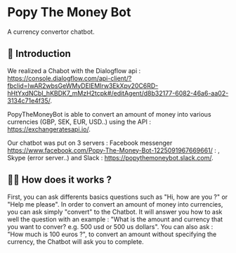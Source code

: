 # Popy The Money Bot
A currency convertor chatbot.

## 🐣 Introduction

We realized a Chabot with the Dialogflow api : https://console.dialogflow.com/api-client/?fbclid=IwAR2wbsGeWMyDElEMIrw3EkXpv20C6RD-hHtYxdNCbI_hKBDK7_mMzH2tcpk#/editAgent/d8b32177-6082-46a6-aa02-3134c71e4f35/.

PopyTheMoneyBot is able to convert an amount of money into various currencies (GBP, SEK, EUR, USD..) using the API : https://exchangeratesapi.io/.

Our chatbot was put on 3 servers : Facebook messenger https://www.facebook.com/Popy-The-Money-Bot-1225091967669661/ : , Skype (error server..) and Slack : https://popythemoneybot.slack.com/. 

## 🏃‍💻  How does it works ?

First, you can ask differents basics questions such as "Hi, how are you ?" or "Help me please". In order to convert an amount of money into currencies, you can ask simply "convert" to the Chatbot. It will answer you how to ask well the question with an example : "What is the amount and currency that you want to conver? e.g. 500 usd or 500 us dollars".
You can also ask : "How much is 100 euros ?", to convert an amount without specifying the currency, the Chatbot will ask you to complete.
